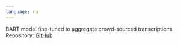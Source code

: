 ```yaml
---
language: ru
---
```


BART model fine-tuned to aggregate crowd-sourced transcriptions.
Repository: [GitHub](https://github.com/orzhan/bart-transcription-aggregation)